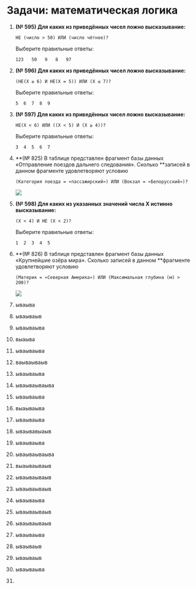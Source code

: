 # Задачи: математическая логика

1. **\(№ 595\) Для каких из приведённых чисел ложно высказывание:**

   ```
   НЕ (число > 50) ИЛИ (число чётное)?
   ```

   Выберите правильные ответы:

   ```
   123   50   9   8   97 
   ```

2. **\(№ 596\) Для каких из приведённых чисел ложно высказывание:**

   ```
   (НЕ(X ≥ 6) И НЕ(X = 5)) ИЛИ (X ≤ 7)?
   ```

   Выберите правильные ответы:

   ```
   5  6  7  8  9
   ```

3. **\(№ 597\) Для каких из приведённых чисел ложно высказывание:**

   ```
   НЕ(X < 6) ИЛИ ((X < 5) И (X ≥ 4))?
   ```

   Выберите правильные ответы:

   ```
   3  4  5  6  7
   ```

4. **\(№ 825\) В таблице представлен фрагмент базы данных «Отправление поездов дальнего следования». Сколько **записей в данном фрагменте удовлетворяют условию

   ```
   (Категория поезда = «пассажирский») ИЛИ (Вокзал = «Белорусский»)?
   ```

   ![](http://kpolyakov.spb.ru/cms/images/825.gif)

5. **\(№ 598\) Для каких из указанных значений числа X истинно высказывание:**

   ```
   (X < 4) И НЕ (X < 2)?
   ```

   Выберите правильные ответы:

   ```
   1  2  3  4  5
   ```

6. **\(№ 826\) В таблице представлен фрагмент базы данных «Крупнейшие озёра мира». Сколько записей в данном **фрагменте удовлетворяют условию

   ```
   (Материк = «Северная Америка») ИЛИ (Максимальная глубина (м) > 200)?
   ```

   ![](http://kpolyakov.spb.ru/cms/images/826.gif)

7. ываыва
8. ываываыв
9. ываываыва
10. выаыва
11. ываываыва
12. ваываываыв
13. ываываыва
14. ываываываыва
15. ываываыва
16. выаываыва
17. ываываыва
18. ываывавыаыв
19. ываываыва
20. ываываываыва
21. выаываываыв
22. ываываываыв
23. ываываываыв
24. ываываыва
25. ываываываыв
26. ываываываыв
27. ываываыва
28. ываываыв
29. ываываыв
30. ываываыва
31. 


